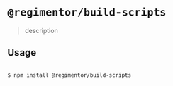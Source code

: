 # `@regimentor/build-scripts`

> description

## Usage

```

$ npm install @regimentor/build-scripts

```
